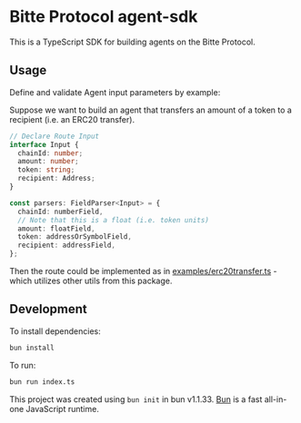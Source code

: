 # Bitte Protocol agent-sdk

This is a TypeScript SDK for building agents on the Bitte Protocol.

## Usage

Define and validate Agent input parameters by example:

Suppose we want to build an agent that transfers an amount of a token to a recipient (i.e. an ERC20 transfer).

```ts
// Declare Route Input
interface Input {
  chainId: number;
  amount: number;
  token: string;
  recipient: Address;
}

const parsers: FieldParser<Input> = {
  chainId: numberField,
  // Note that this is a float (i.e. token units)
  amount: floatField,
  token: addressOrSymbolField,
  recipient: addressField,
};
```

Then the route could be implemented as in [examples/erc20transfer.ts](./examples/erc20transfer.ts) - which utilizes other utils from this package.

## Development

To install dependencies:

```bash
bun install
```

To run:

```bash
bun run index.ts
```

This project was created using `bun init` in bun v1.1.33. [Bun](https://bun.sh) is a fast all-in-one JavaScript runtime.
